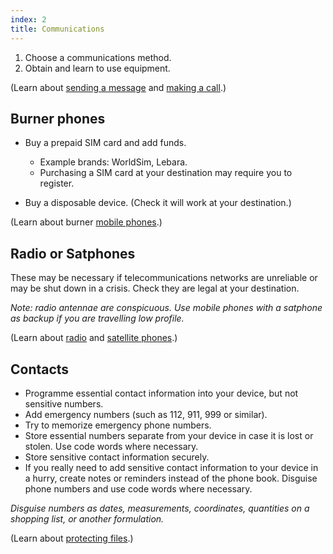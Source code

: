 ```yaml
---
index: 2
title: Communications
---
```

1. Choose a communications method.
2. Obtain and learn to use equipment.

(Learn about [sending a message](umbrella://communications/sending-a-message) and [making a call](umbrella://communications/making-a-call).) 

## Burner phones

*   Buy a prepaid SIM card and add funds. 

	* Example brands: WorldSim, Lebara.
    * Purchasing a SIM card at your destination may require you to register. 

*	Buy a disposable device. (Check it will work at your destination.)  

(Learn about burner [mobile phones](umbrella://communications/mobile-phones/beginner).)

## Radio or Satphones

These may be necessary if telecommunications networks are unreliable or may be shut down in a crisis. Check they are legal at your destination. 

*Note: radio antennae are conspicuous. Use mobile phones with a satphone as backup if you are travelling low profile.*

(Learn about [radio](umbrella://communications/radios-and-satellite-phones/beginner) and [satellite phones](umbrella://communications/radios-and-satellite-phones/advanced).)

## Contacts

*   Programme essential contact information into your device, but not sensitive numbers. 
*   Add emergency numbers (such as 112, 911, 999 or similar).
*	Try to memorize emergency phone numbers. 
*   Store essential numbers separate from your device in case it is lost or stolen. Use code words where necessary.
*	Store sensitive contact information securely. 
*	If you really need to add sensitive contact information to your device in a hurry, create notes or reminders instead of the phone book. Disguise phone numbers and use code words where necessary.

*Disguise numbers as dates, measurements, coordinates, quantities on a shopping list, or another formulation.*   

(Learn about [protecting files](umbrella://information/protecting-files).)